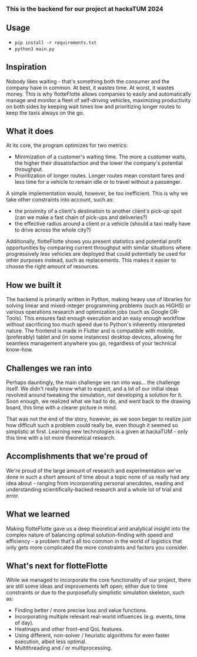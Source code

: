 ### This is the backend for our project at hackaTUM 2024

## Usage
- `pip install -r requirements.txt`
- `python3 main.py`

## Inspiration
Nobody likes waiting - that's something both the consumer and the company have in common. At best, it wastes time. At worst, it wastes money. This is why flotteFlotte allows companies to easily and automatically manage and monitor a fleet of self-driving vehicles, maximizing productivity on both sides by keeping wait times low and prioritizing longer routes to keep the taxis always on the go. 

## What it does
At its core, the program optimizes for two metrics:
- Minimization of a customer's waiting time. The more a customer waits, the higher their dissatisfaction and the lower the company's potential throughput.
- Prioritization of longer routes. Longer routes mean constant fares and less time for a vehicle to remain idle or to travel without a passenger.

A simple implementation would, however, be too inefficient. This is why we take other constraints into account, such as:
- the proximity of a client's destination to another client's pick-up spot (can we make a fast chain of pick-ups and deliveries?)
- the effective radius around a client or a vehicle (should a taxi really have to drive across the whole city?)

Additionally, flotteFlotte shows you present statistics and potential profit opportunities by comparing current throughput with similar situations where progressively _less_ vehicles are deployed that could potentially be used for other purposes instead, such as replacements. This makes it easier to choose the right amount of resources.

## How we built it
The backend is primarily written in Python, making heavy use of libraries for solving linear and mixed-integer programming problems (such as HiGHS) or various operations research and optimization jobs (such as Google OR-Tools). This ensures fast enough execution and an easy enough workflow without sacrificing too much speed due to Python's inherently interpreted nature. 
The frontend is made in Flutter and is compatible with mobile, (preferably) tablet and (in some instances) desktop devices, allowing for seamless management anywhere you go, regardless of your technical know-how.

## Challenges we ran into
Perhaps dauntingly, the main challenge we ran into was... the challenge itself. We didn't really know what to expect, and a lot of our initial ideas revolved around tweaking the simulation, _not_ developing a solution for it. Soon enough, we realized what we had to do, and went back to the drawing board, this time with a clearer picture in mind.

That was not the end of the story, however, as we soon began to realize just how difficult such a problem could really be, even though it seemed so simplistic at first. Learning new technologies is a given at hackaTUM - only this time with a lot more theoretical research.

## Accomplishments that we're proud of
We're proud of the large amount of research and experimentation we've done in such a short amount of time about a topic none of us really had any idea about - ranging from incorporating personal anecdotes, reading and understanding scientifically-backed research and a whole lot of trial and error. 

## What we learned
Making flotteFlotte gave us a deep theoretical and analytical insight into the complex nature of balancing optimal solution-finding with speed and efficiency - a problem that's all too common in the world of logistics that only gets more complicated the more constraints and factors you consider.

## What's next for flotteFlotte
While we managed to incorporate the core functionality of our project, there are still some ideas and improvements left open; either due to time constraints or due to the purposefully simplistic simulation skeleton, such as:
- Finding better / more precise loss and value functions.
- Incorporating multiple relevant real-world influences (e.g. events, time of day).
- Heatmaps and other front-end QoL features.
- Using different, non-solver / heuristic algorithms for even faster execution, albeit less optimal.
- Multithreading and / or multiprocessing.
